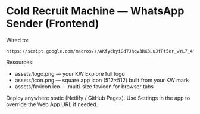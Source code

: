 # Cold Recruit Machine — WhatsApp Sender (Frontend)
Wired to:
```
https://script.google.com/macros/s/AKfycbyiGd7Jhqv3RX3LuJfPt5er_wYL7_4Nkl263Mn6EMkKTUyBLEW2wMtOXBW7lOOq2bjaBA/exec
```

Resources:
- assets/logo.png — your KW Explore full logo
- assets/icon.png — square app icon (512×512) built from your KW mark
- assets/favicon.ico — multi-size favicon for browser tabs

Deploy anywhere static (Netlify / GitHub Pages). Use Settings in the app to override the Web App URL if needed.
